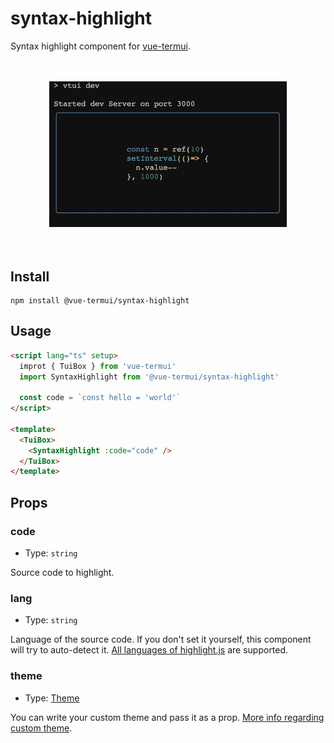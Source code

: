 # syntax-highlight

Syntax highlight component for [vue-termui](https://github.com/vue-terminal/vue-termui).

<div align="center">
	<br>
	<br>
	<img width="380"  src="./example.gif">
	<br>
	<br>
	<br>
</div>

## Install

```shell
npm install @vue-termui/syntax-highlight
```

## Usage

```html
<script lang="ts" setup>
  improt { TuiBox } from 'vue-termui'
  import SyntaxHighlight from '@vue-termui/syntax-highlight'

  const code = `const hello = 'world'`
</script>

<template>
  <TuiBox>
    <SyntaxHighlight :code="code" />
  </TuiBox>
</template>
```

## Props

### code

- Type: `string`

Source code to highlight.

### lang

- Type: `string`

Language of the source code. If you don't set it yourself, this component will try to auto-detect it. [All languages of highlight.js](https://github.com/highlightjs/highlight.js/blob/master/SUPPORTED_LANGUAGES.md#supported-languages) are supported.

### theme

- Type: [Theme](https://github.com/felixfbecker/cli-highlight/blob/main/src/theme.ts#L280)<br>

You can write your custom theme and pass it as a prop. [More info regarding custom theme](https://github.com/felixfbecker/cli-highlight/blob/main/README.md#themes).
